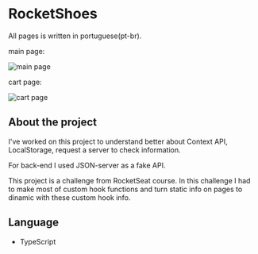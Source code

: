 # RocketShoes

All pages is written in portuguese(pt-br).

main page:

![main page](https://user-images.githubusercontent.com/57713413/128200937-8605e4ed-5381-469c-bbe1-e29862b54e92.png)

cart page:

![cart page](https://user-images.githubusercontent.com/57713413/128201020-1fa4cab4-3813-4b74-9918-bffbd24fa771.png)


## About the project

I've worked on this project to understand better about Context API, LocalStorage, request a server to check information.

For back-end I used JSON-server as a fake API.

This project is a challenge from RocketSeat course. In this challenge I had to make most of custom hook functions and turn static info on pages to dinamic with these custom hook info.

## Language

- TypeScript
